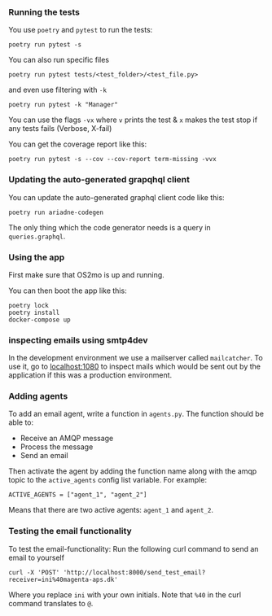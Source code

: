 ### Running the tests

You use `poetry` and `pytest` to run the tests:

`poetry run pytest -s`

You can also run specific files

`poetry run pytest tests/<test_folder>/<test_file.py>`

and even use filtering with `-k`

`poetry run pytest -k "Manager"`

You can use the flags `-vx` where `v` prints the test & `x` makes the test stop if any
tests fails (Verbose, X-fail)

You can get the coverage report like this:

`poetry run pytest -s --cov --cov-report term-missing -vvx`

### Updating the auto-generated grapqhql client

You can update the auto-generated graphql client code like this:

```
poetry run ariadne-codegen
```

The only thing which the code generator needs is a query in `queries.graphql`.

### Using the app

First make sure that OS2mo is up and running.

You can then boot the app like this:

```
poetry lock
poetry install
docker-compose up
```

### inspecting emails using smtp4dev

In the development environment we use a mailserver called `mailcatcher`. To use it,
go to [localhost:1080](http://localhost:1080/) to inspect mails which would be sent out
by the application if this was a production environment.


### Adding agents

To add an email agent, write a function in `agents.py`. The function should be able to:
- Receive an AMQP message
- Process the message
- Send an email

Then activate the agent by adding the function name along with the amqp topic to the
`active_agents` config list variable. For example:

```
ACTIVE_AGENTS = ["agent_1", "agent_2"]
```

Means that there are two active agents: `agent_1` and `agent_2`.

### Testing the email functionality

To test the email-functionality: Run the following curl command to send an email to
yourself

```
curl -X 'POST' 'http://localhost:8000/send_test_email?receiver=ini%40magenta-aps.dk'
```

Where you replace `ini` with your own initials. Note that `%40` in the curl command
translates to `@`. 